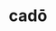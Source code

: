 ---
title: cadō
meaning: to fall
ch: [three, mt, mt1thru4]
pos: verb
inf: cadere
secondppstem: cad
infend: ere
conjugation: third
derivatives: decadent, cadence, cascade
---